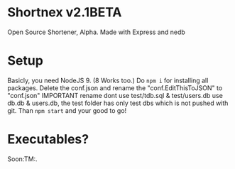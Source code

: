 # Shortnex v2.1BETA
Open Source Shortener, Alpha.
Made with Express and nedb

# Setup
Basicly, you need NodeJS 9. (8 Works too.)
Do `npm i` for installing all packages.
Delete the conf.json and rename the "conf.EditThisToJSON" to "conf.json" IMPORTANT rename dont use test/tdb.sql & test/users.db use db.db & users.db, the test folder has only test dbs which is not pushed with git.
Than `npm start` and your good to go!

# Executables?

Soon:TM:.
